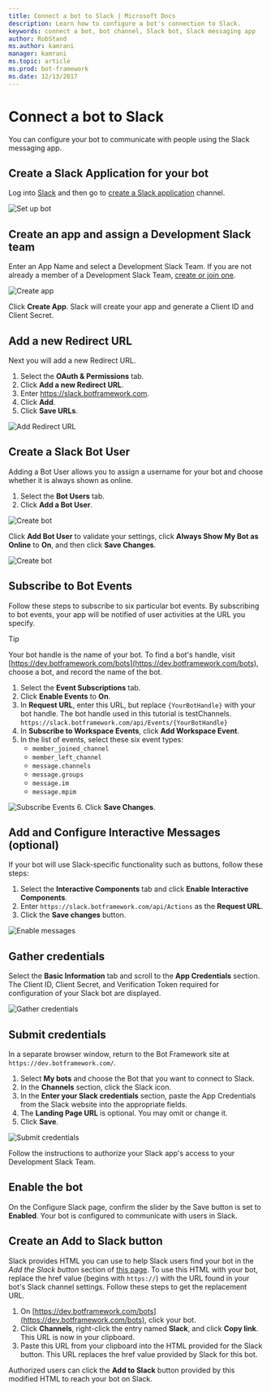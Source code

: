 ```yaml
---
title: Connect a bot to Slack | Microsoft Docs
description: Learn how to configure a bot's connection to Slack.
keywords: connect a bot, bot channel, Slack bot, Slack messaging app
author: RobStand
ms.author: kamrani
manager: kamrani
ms.topic: article
ms.prod: bot-framework
ms.date: 12/13/2017
---
```


# Connect a bot to Slack

You can configure your bot to communicate with people using the Slack messaging app.

## Create a Slack Application for your bot

Log into [Slack](https://slack.com/signin) and then go to [create a Slack application](https://api.slack.com/apps) channel.

![Set up bot](~/media/channels/slack-NewApp.png)

## Create an app and assign a Development Slack team

Enter an App Name and select a Development Slack Team. If you are not already a member of a Development Slack Team, [create or join one](https://slack.com/).

![Create app](~/media/channels/slack-CreateApp.png)

Click **Create App**. Slack will create your app and generate a Client ID and Client Secret.

## Add a new Redirect URL

Next you will add a new Redirect URL.

1. Select the **OAuth & Permissions** tab.
2. Click **Add a new Redirect URL**.
3. Enter https://slack.botframework.com.
4. Click **Add**.
5. Click **Save URLs**.

![Add Redirect URL](~/media/channels/slack-RedirectURL.png)

## Create a Slack Bot User

Adding a Bot User allows you to assign a username for your bot and choose whether it is always shown as online.

1. Select the **Bot Users** tab.
2. Click **Add a Bot User**.

![Create bot](~/media/channels/slack-CreateBot.png)

Click **Add Bot User** to validate your settings, click **Always Show My Bot as Online** to **On**, and then click **Save Changes**.

![Create bot](~/media/channels/slack-CreateApp-AddBotUser.png)

## Subscribe to Bot Events

Follow these steps to subscribe to six particular bot events. By subscribing to bot events, your app will be notified of user activities at the URL you specify.

> [!TIP]
> Your bot handle is the name of your bot. To find a bot's handle,
> visit [https://dev.botframework.com/bots](https://dev.botframework.com/bots),
> choose a bot, and record the name of the bot.

1. Select the **Event Subscriptions** tab.
2. Click **Enable Events** to **On**.
3. In **Request URL**, enter this URL, but replace `{YourBotHandle}` with your bot handle. The bot handle used in this tutorial is testChannels.
        `https://slack.botframework.com/api/Events/{YourBotHandle}`
4. In **Subscribe to Workspace Events**, click **Add Workspace Event**.
5. In the list of events, select these six event types:
    * `member_joined_channel`
    * `member_left_channel`
    * `message.channels`
    * `message.groups`
    * `message.im`
    * `message.mpim`

![Subscribe Events](~/media/channels/slack-SubscribeEvents.png)
6. Click **Save Changes**.

## Add and Configure Interactive Messages (optional)

If your bot will use Slack-specific functionality such as buttons, follow these steps:

1. Select the **Interactive Components** tab and click **Enable Interactive Components**.
2. Enter `https://slack.botframework.com/api/Actions` as the **Request URL**.
3. Click the **Save changes** button.

![Enable messages](~/media/channels/slack-MessageURL.png)

## Gather credentials

Select the **Basic Information** tab and scroll to the **App Credentials** section.
The Client ID, Client Secret, and Verification Token required for configuration of your Slack bot are displayed.

![Gather credentials](~/media/channels/slack-AppCredentials.png)

## Submit credentials

In a separate browser window, return to the Bot Framework site at `https://dev.botframework.com/`.

1. Select **My bots** and choose the Bot that you want to connect to Slack.
2. In the **Channels** section, click the Slack icon.
3. In the **Enter your Slack credentials** section, paste the App Credentials from the Slack website into the appropriate fields.
4. The **Landing Page URL** is optional. You may omit or change it.
5. Click **Save**.

![Submit credentials](~/media/channels/slack-SubmitCredentials.png)

Follow the instructions to authorize your Slack app's access to your Development Slack Team.

## Enable the bot

On the Configure Slack page, confirm the slider by the Save button is set to **Enabled**.
Your bot is configured to communicate with users in Slack.

## Create an Add to Slack button

Slack provides HTML you can use to help Slack users find your bot in the
*Add the Slack button* section of [this page](https://api.slack.com/docs/slack-button).
To use this HTML with your bot, replace the href value (begins with `https://`) with the URL found in your bot's Slack channel settings.
Follow these steps to get the replacement URL.

1. On [https://dev.botframework.com/bots](https://dev.botframework.com/bots), click your bot.
2. Click **Channels**, right-click the entry named **Slack**, and click **Copy link**. This URL is now in your clipboard.
3. Paste this URL from your clipboard into the HTML provided for the Slack button. This URL replaces the href value provided by Slack for this bot.

Authorized users can click the **Add to Slack** button provided by this modified HTML to reach your bot on Slack.
